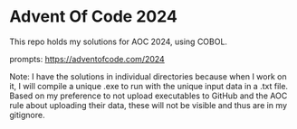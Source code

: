 # Advent Of Code 2024
This repo holds my solutions for AOC 2024, using COBOL.

prompts: https://adventofcode.com/2024

Note: I have the solutions in individual directories because when I work on it, I will compile a unique .exe to run with the 
unique input data in a .txt file. Based on my preference to not upload executables to GitHub and the AOC rule about uploading
their data, these will not be visible and thus are in my gitignore.
